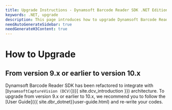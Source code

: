 ```yaml
---
title: Upgrade Instructions - Dynamsoft Barcode Reader SDK .NET Edition
keywords: .NET, upgrade
description: This page introduces how to upgrade Dynamsoft Barcode Reader SDK .NET Edition
needAutoGenerateSidebar: true
needGenerateH3Content: true
---
```


# How to Upgrade

## From version 9.x or earlier to version 10.x

Dynamsoft Barcode Reader SDK has been refactored to integrate with [`DynamsoftCaptureVision (DCV)`]({{ site.dcv_introduction }}) architecture. To upgrade from version 9.x or earlier to 10.x, we recommend you to follow the [User Guide]({{ site.dbr_dotnet}}user-guide.html) and re-write your codes.

